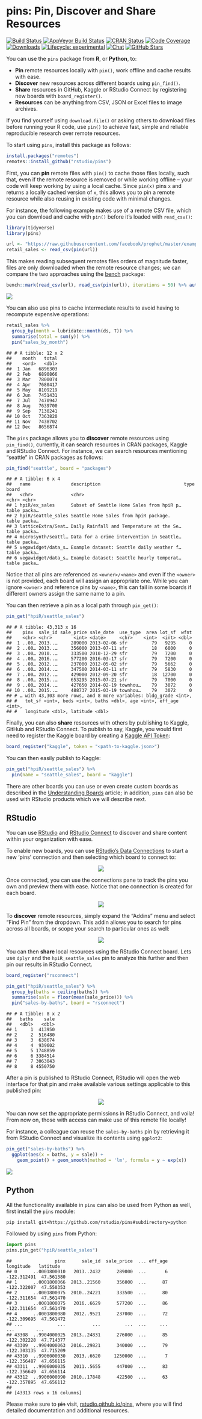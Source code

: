pins: Pin, Discover and Share Resources
================

[![Build
Status](https://travis-ci.org/rstudio/pins.svg?branch=master)](https://travis-ci.org/rstudio/pins)
[![AppVeyor Build
Status](https://ci.appveyor.com/api/projects/status/github/rstudio/pins?branch=master&svg=true)](https://ci.appveyor.com/project/rstudio/pins)
[![CRAN
Status](https://www.r-pkg.org/badges/version/pins)](https://cran.r-project.org/package=pins)
[![Code
Coverage](https://codecov.io/gh/rstudio/pins/branch/master/graph/badge.svg)](https://codecov.io/gh/rstudio/pins)
[![Downloads](https://cranlogs.r-pkg.org/badges/pins?color=blue)](https://cranlogs.r-pkg.org/)
[![Lifecycle:
experimental](https://img.shields.io/badge/lifecycle-maturing-blue.svg)](https://www.tidyverse.org/lifecycle/#maturing)
[![Chat](https://badges.gitter.im/rstudio/pins.svg)](https://gitter.im/rstudio/sparklyr?utm_source=badge&utm_medium=badge&utm_campaign=pr-badge&utm_content=badge)
[![GitHub
Stars](https://img.shields.io/github/stars/rstudio/pins.svg)](https://github.com/rstudio/pins/stargazers)

You can use the `pins` package from **R**, or **Python**, to:

  - **Pin** remote resources locally with `pin()`, work offline and
    cache results with ease.
  - **Discover** new resources across different boards using
    `pin_find()`.
  - **Share** resources in GitHub, Kaggle or RStudio Connect by
    registering new boards with `board_register()`.
  - **Resources** can be anything from CSV, JSON or Excel files to image
    archives.

If you find yourself using `download.file()` or asking others to
download files before running your R code, use `pin()` to achieve fast,
simple and reliable reproducible research over remote resources.

To start using `pins`, install this package as follows:

``` r
install.packages("remotes")
remotes::install_github("rstudio/pins")
```

First, you can **pin** remote files with `pin()` to cache those files
locally, such that, even if the remote resource is removed or while
working offline – your code will keep working by using a local cache.
Since `pin(x)` pins `x` and returns a locally cached version of `x`,
this allows you to pin a remote resource while also reusing in existing
code with minimal changes.

For instance, the following example makes use of a remote CSV file,
which you can download and cache with `pin()` before it’s loaded with
`read_csv()`:

``` r
library(tidyverse)
library(pins)

url <- "https://raw.githubusercontent.com/facebook/prophet/master/examples/example_retail_sales.csv"
retail_sales <- read_csv(pin(url))
```

This makes reading subsequent remotes files orders of magnitude faster,
files are only downloaded when the remote resource changes; we can
compare the two approaches using the
[bench](https://CRAN.R-project.org/package=bench)
package:

``` r
bench::mark(read_csv(url), read_csv(pin(url)), iterations = 50) %>% autoplot()
```

<img src="tools/readme/rstudio-pin-performance-1.png" style="display: block; margin: auto;" />

You can also use pins to cache intermediate results to avoid having to
recompute expensive operations:

``` r
retail_sales %>%
  group_by(month = lubridate::month(ds, T)) %>%
  summarise(total = sum(y)) %>%
  pin("sales_by_month")
```

    ## # A tibble: 12 x 2
    ##    month   total
    ##    <ord>   <dbl>
    ##  1 Jan   6896303
    ##  2 Feb   6890866
    ##  3 Mar   7800074
    ##  4 Apr   7680417
    ##  5 May   8109219
    ##  6 Jun   7451431
    ##  7 Jul   7470947
    ##  8 Aug   7639700
    ##  9 Sep   7130241
    ## 10 Oct   7363820
    ## 11 Nov   7438702
    ## 12 Dec   8656874

The `pins` package allows you to **discover** remote resources using
`pin_find()`, currently, it can search resources in CRAN packages,
Kaggle and RStudio Connect. For instance, we can search resources
mentioning “seattle” in CRAN packages as follows:

``` r
pin_find("seattle", board = "packages")
```

    ## # A tibble: 6 x 4
    ##   name               description                               type  board 
    ##   <chr>              <chr>                                     <chr> <chr> 
    ## 1 hpiR/ex_sales      Subset of Seattle Home Sales from hpiR p… table packa…
    ## 2 hpiR/seattle_sales Seattle Home Sales from hpiR package.     table packa…
    ## 3 latticeExtra/Seat… Daily Rainfall and Temperature at the Se… table packa…
    ## 4 microsynth/seattl… Data for a crime intervention in Seattle… table packa…
    ## 5 vegawidget/data_s… Example dataset: Seattle daily weather f… table packa…
    ## 6 vegawidget/data_s… Example dataset: Seattle hourly temperat… table packa…

Notice that all pins are referenced as `<owner>/<name>` and even if the
`<owner>` is not provided, each board will assign an appropriate one.
While you can ignore `<owner>` and reference pins by `<name>`, this can
fail in some boards if different owners assign the same name to a pin.

You can then retrieve a pin as a local path through `pin_get()`:

``` r
pin_get("hpiR/seattle_sales")
```

    ## # A tibble: 43,313 x 16
    ##    pinx  sale_id sale_price sale_date  use_type  area lot_sf  wfnt
    ##    <chr> <chr>        <int> <date>     <chr>    <int>  <int> <dbl>
    ##  1 ..00… 2013..…     289000 2013-02-06 sfr         79   9295     0
    ##  2 ..00… 2013..…     356000 2013-07-11 sfr         18   6000     0
    ##  3 ..00… 2010..…     333500 2010-12-29 sfr         79   7200     0
    ##  4 ..00… 2016..…     577200 2016-03-17 sfr         79   7200     0
    ##  5 ..00… 2012..…     237000 2012-05-02 sfr         79   5662     0
    ##  6 ..00… 2014..…     347500 2014-03-11 sfr         79   5830     0
    ##  7 ..00… 2012..…     429000 2012-09-20 sfr         18  12700     0
    ##  8 ..00… 2015..…     653295 2015-07-21 sfr         79   7000     0
    ##  9 ..00… 2014..…     427650 2014-02-19 townhou…    79   3072     0
    ## 10 ..00… 2015..…     488737 2015-03-19 townhou…    79   3072     0
    ## # … with 43,303 more rows, and 8 more variables: bldg_grade <int>,
    ## #   tot_sf <int>, beds <int>, baths <dbl>, age <int>, eff_age <int>,
    ## #   longitude <dbl>, latitude <dbl>

Finally, you can also **share** resources with others by publishing to
Kaggle, GitHub and RStudio Connect. To publish to say, Kaggle, you would
first need to register the Kaggle board by creating a [Kaggle API
Token](https://www.kaggle.com/me/account):

``` r
board_register("kaggle", token = "<path-to-kaggle.json>")
```

You can then easily publish to Kaggle:

``` r
pin_get("hpiR/seattle_sales") %>%
  pin(name = "seattle_sales", board = "kaggle")
```

There are other boards you can use or even create custom boards as
described in the [Understanding
Boards](https://rstudio.github.io/pins/articles/boards-understanding.html)
article; in addition, `pins` can also be used with RStudio products
which we will describe next.

## RStudio

You can use [RStudio](https://www.rstudio.com/products/rstudio/) and
[RStudio Connect](https://www.rstudio.com/products/connect/) to discover
and share content within your organization with ease.

To enable new boards, you can use [RStudio’s Data
Connections](https://blog.rstudio.com/2017/08/16/rstudio-preview-connections/)
to start a new ‘pins’ connection and then selecting which board to
connect to:

<center>

![](tools/readme/rstudio-connect-board.png)

</center>

Once connected, you can use the connections pane to track the pins you
own and preview them with ease. Notice that one connection is created
for each board.

<center>

![](tools/readme/rstudio-explore-pins.png)

</center>

To **discover** remote resources, simply expand the “Addins” menu and
select “Find Pin” from the dropdown. This addin allows you to search for
pins across all boards, or scope your search to particular ones as well:

<center>

![](tools/readme/rstudio-discover-pins.png)

</center>

You can then **share** local resources using the RStudio Connect board.
Lets use `dplyr` and the `hpiR_seattle_sales` pin to analyze this
further and then pin our results in RStudio Connect.

``` r
board_register("rsconnect")
```

``` r
pin_get("hpiR/seattle_sales") %>%
  group_by(baths = ceiling(baths)) %>%
  summarise(sale = floor(mean(sale_price))) %>%
  pin("sales-by-baths", board = "rsconnect")
```

    ## # A tibble: 8 x 2
    ##   baths    sale
    ##   <dbl>   <dbl>
    ## 1     1  413950
    ## 2     2  516480
    ## 3     3  638674
    ## 4     4  939602
    ## 5     5 1748859
    ## 6     6 3384514
    ## 7     7 3063043
    ## 8     8 4550750

After a pin is published to RStudio Connect, RStudio will open the web
interface for that pin and make available various settings applicable to
this published pin:

<center>

![](tools/readme/rstudio-share-resources.png)

</center>

You can now set the appropriate permissions in RStudio Connect, and
voila\! From now on, those with access can make use of this remote file
locally\!

For instance, a colleague can reuse the `sales-by-baths` pin by
retrieving it from RStudio Connect and visualize its contents using
`ggplot2`:

``` r
pin_get("sales-by-baths") %>%
  ggplot(aes(x = baths, y = sale)) +
    geom_point() + geom_smooth(method = 'lm', formula = y ~ exp(x))
```

<img src="tools/readme/rstudio-plot-pin-1.png" style="display: block; margin: auto;" />

## Python

All the functionality available in `pins` can also be used from Python
as well, first install the `pins` module:

``` bash
pip install git+https://github.com/rstudio/pins#subdirectory=python
```

Followed by using `pins` from Python:

``` python
import pins
pins.pin_get("hpiR/seattle_sales")
```

    ##                pinx      sale_id  sale_price  ... eff_age   longitude   latitude
    ## 0      ..0001800010   2013..2432      289000  ...       6 -122.312491  47.561380
    ## 1      ..0001800066  2013..21560      356000  ...      87 -122.322007  47.550353
    ## 2      ..0001800075  2010..24221      333500  ...      80 -122.311654  47.561470
    ## 3      ..0001800075   2016..6629      577200  ...      86 -122.311654  47.561470
    ## 4      ..0001800080   2012..9521      237000  ...      72 -122.309695  47.561472
    ## ...             ...          ...         ...  ...     ...         ...        ...
    ## 43308  ..9904000025  2013..24831      276000  ...      85 -122.302228  47.714377
    ## 43309  ..9904000063  2016..29821      340000  ...      79 -122.303135  47.715209
    ## 43310  ..9906000030   2013..6620     1250000  ...       7 -122.356487  47.656115
    ## 43311  ..9906000035   2011..5655      447000  ...      83 -122.356649  47.656114
    ## 43312  ..9906000090  2010..17848      422500  ...      63 -122.357895  47.656112
    ## 
    ## [43313 rows x 16 columns]

Please make sure to ~~pin~~ visit,
[rstudio.github.io/pins](https://rstudio.github.io/pins/index.html),
where you will find detailed documentation and additional resources.
